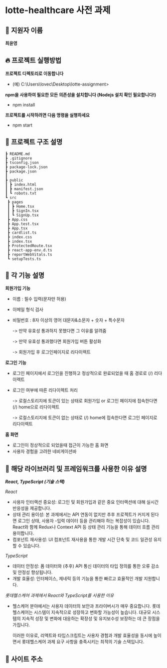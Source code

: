 # lotte-healthcare 사전 과제


## 📇 지원자 이름


**최윤영**


## 🔥 프로젝트 실행방법


**프로젝트 디렉토리로 이동합니다**


- (예) C:\Users\lovec\Desktop\lotte-assignment>


**npm을 사용하여 필요한 모든 의존성을 설치합니다 (Nodejs 설치 확인 필요합니다!)**


- npm install


**프로젝트를 시작하려면 다음 명령을 실행하세요**

  
- npm start
  

## 🌳 프로젝트 구조 설명

```
┣ README.md
┣ .gitignore
┣ tsconfig.json
┣ package-lock.json
┣ package.json
┃
┣ public
┃ ┣ index.html
┃ ┣ manifest.json
┃ ┗ robots.txt 
┗ src
 ┣ pages
 ┃ ┣ Home.tsx
 ┃ ┣ SignIn.tsx
 ┃ ┗ SignUp.tsx
 ┣ App.css
 ┣ App.test.tsx
 ┣ App.tsx
 ┣ cardlist.ts
 ┣ index.css
 ┣ index.tsx
 ┣ ProtectedRoute.tsx
 ┣ react-app-env.d.ts
 ┣ reportWebVitals.ts
 ┗ setupTests.ts
```

## 🌟 각 기능 설명

**회원가입 기능**
- 이름 : 필수 입력(문자만 허용)
- 이메일 형식 검사
- 비밀번호 : 8자 이상의 영어 대문자&소문자 + 숫자 + 특수문자

  -> 만약 유효성 통과하지 못했다면 그 이유를 알려줌
  
  -> 만약 유효성 통과했다면 회원가입 버튼 활성화
  
  -> 회원가입 후 로그인페이지로 리다이렉트
  
**로그인 기능**
- 로그인 페이지에서 로그인을 진행하고 정상적으로 완료되었을 때 홈 경로로 (/) 리다이렉트
- 로그인 여부에 따른 리다이렉트 처리
  
  -> 로컬스토리지에 토큰이 있는 상태로 회원가입 or 로그인 페이지에 접속한다면 (/) home으로 리다이렉트
  
  -> 로컬스토리지에 토큰이 없는 상태로 (/) home에 접속한다면 로그인 페이지로 리다이렉트
 

**홈 화면**
- 로그인이 정상적으로 되었을때 접근이 가능한 홈 화면
- 사용자 경험을 고려한 네비게이션바


## 📖 해당 라이브러리 및 프레임워크를 사용한 이유 설명

***React, TypeScript (기술 스택)***


*React*


- 사용자 인터랙션 중요성: 로그인 및 회원가입과 같은 중요 인터랙션에 대해 실시간 반응성을 제공합니다.
- 상태 관리 용이성: 본 과제에서는 API 연동이 없지만 추후 프로젝트가 커지게 된다면 로그인 상태, 사용자 -입력 데이터 등을 관리해야 하는 복잡성이 있습니다. React와 함께 Redux나 Context API 등 상태 관리 기능을 통해 데이터 흐름 관리 용이합니다.
- 컴포넌트 재사용성: UI 컴포넌트 재사용을 통한 개발 시간 단축 및 코드 일관성 유지할 수 있습니다.

*TypeScript*


- 데이터 안정성: 폼 데이터와 (추후) API 통신 데이터의 타입 정의를 통한 오류 감소 및 안정성 향상됩니다.
- 개발 효율성: 인터페이스, 제네릭 등의 기능을 통한 빠르고 효율적인 개발 지원합니다.


*롯데헬스케어 과제에서 React와 TypeScript를 사용한 이유*


- 헬스케어 분야에서는 사용자 데이터의 보안과 프라이버시가 매우 중요합니다. 롯데헬스케어는 시스템이 지속적으로 성장하고 변화할 가능성이 높습니다. 대규모 시스템의 지속적 성장 및 변화에 대응하는 확장성 및 유지보수성 보장하는 데 큰 장점을 가집니다.

  
  이러한 이유로, 리액트와 타입스크립트는 사용자 경험과 개발 효율성을 동시에 높이면서 롯데헬스케어 과제 요구 사항을 충족시키는 최적의 기술 스택입니다.




## 🎨 사이트 주소

